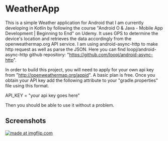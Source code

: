 # WeatherApp

This is a simple Weather application for Android that I am currently developing in Kotlin by following the course "Android O & Java - Mobile App Development | Beginning to End" on Udemy. It uses GPS to determine the device's location and retrieves the data accordingly from the openweathermap.org API service. I am using android-async-http to make http request as well as parse the JSON. Here you can find loopj/android-async-http github repository: "https://github.com/loopj/android-async-http".

In order to build this project, you will need to apply for your own api key from "http://openweathermap.org/appid". A basic plan is free. Once you obtain your API key add the following attribute to your "gradle.properties" file using this format.

API_KEY = "your api key goes here"

Then you should be able to use it without a problem.

## Screenshots

<a href="https://imgflip.com/gif/1ykek1"><img src="https://i.imgflip.com/1ykek1.gif" title="made at imgflip.com"/></a>
